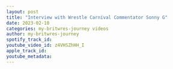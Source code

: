 ```yaml
---
layout: post
title: "Interview with Wrestle Carnival Commentator Sonny G"
date: 2023-02-10
categories: my-britwres-journey videos
author: my-britwres-journey
spotify_track_id: 
youtube_video_id: z4VHSZhHH_I
apple_track_id: 
youtube_metadata: 
---
```

